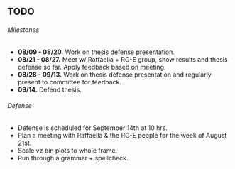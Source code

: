 ## TODO
###### Milestones
* **08/09 - 08/20.** Work on thesis defense presentation.
* **08/21 - 08/27.** Meet w/ Raffaella + RG-E group, show results and thesis defense so far. Apply feedback based on meeting.
* **08/28 - 09/13.** Work on thesis defense presentation and regularly present to committee for feedback.
* **09/14.** Defend thesis.

###### Defense
* Defense is scheduled for September 14th at 10 hrs.
* Plan a meeting with Raffaella & the RG-E people for the week of August 21st.
* Scale vz bin plots to whole frame.
* Run through a grammar + spellcheck.
